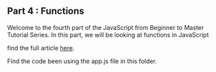  ## Part 4 : Functions

Welcome to the fourth part of the JavaScript from Beginner to Master Tutorial Series. In this part, we will be looking at functions in JavaScript

find the full article [here](https://dev.to/cliff123tech/part4-javascript-functions-41pc).

Find the code been using the app.js file in this folder.

